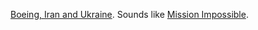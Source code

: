 <a href="https://www.cnn.com/2020/01/07/middleeast/plane-crash-iran-intl-hnk/index.html">Boeing, Iran and Ukraine</a>. Sounds like <a href="This is beginning to sound like Mission Impossible.   https://www.youtube.com/watch?v=5Pb5WV1RnXQ">Mission Impossible</a>. 
